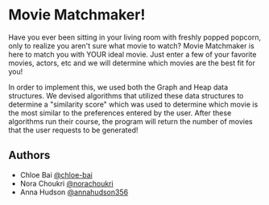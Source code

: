 # Movie Matchmaker!

Have you ever been sitting in your living room with freshly popped popcorn, only to realize you aren't sure what movie to watch? Movie Matchmaker is here to match you with YOUR ideal movie. Just enter a few of your favorite movies, actors, etc and we will determine which movies are the best fit for you!

In order to implement this, we used both the Graph and Heap data structures. We devised algorithms that utilized these data structures to determine a "similarity score" which was used to determine which movie is the most similar to the preferences entered by the user. After these algorithms run their course, the program will return the number of movies that the user requests to be generated!



## Authors

- Chloe Bai [@chloe-bai](https://www.github.com/chloe-bai)
- Nora Choukri [@norachoukri](https://www.github.com/norachoukri)
- Anna Hudson [@annahudson356](https://www.github.com/annahudson356)

